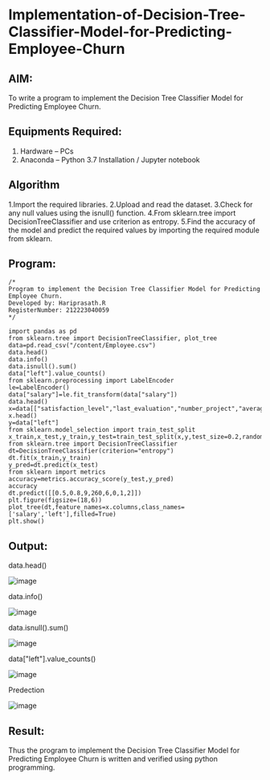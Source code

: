 # Implementation-of-Decision-Tree-Classifier-Model-for-Predicting-Employee-Churn

## AIM:
To write a program to implement the Decision Tree Classifier Model for Predicting Employee Churn.

## Equipments Required:
1. Hardware – PCs
2. Anaconda – Python 3.7 Installation / Jupyter notebook

## Algorithm
1.Import the required libraries.
2.Upload and read the dataset.
3.Check for any null values using the isnull() function.
4.From sklearn.tree import DecisionTreeClassifier and use criterion as entropy.
5.Find the accuracy of the model and predict the required values by importing the required module from sklearn.

## Program:
```
/*
Program to implement the Decision Tree Classifier Model for Predicting Employee Churn.
Developed by: Hariprasath.R
RegisterNumber: 212223040059 
*/
```
```
import pandas as pd
from sklearn.tree import DecisionTreeClassifier, plot_tree
data=pd.read_csv("/content/Employee.csv")
data.head()
data.info()
data.isnull().sum()
data["left"].value_counts()
from sklearn.preprocessing import LabelEncoder
le=LabelEncoder()
data["salary"]=le.fit_transform(data["salary"])
data.head()
x=data[["satisfaction_level","last_evaluation","number_project","average_montly_hours","time_spend_company","Work_accident","promotion_last_5years","salary"]]
x.head()
y=data["left"]
from sklearn.model_selection import train_test_split
x_train,x_test,y_train,y_test=train_test_split(x,y,test_size=0.2,random_state=100)
from sklearn.tree import DecisionTreeClassifier
dt=DecisionTreeClassifier(criterion="entropy")
dt.fit(x_train,y_train)
y_pred=dt.predict(x_test)
from sklearn import metrics
accuracy=metrics.accuracy_score(y_test,y_pred)
accuracy
dt.predict([[0.5,0.8,9,260,6,0,1,2]])
plt.figure(figsize=(18,6))
plot_tree(dt,feature_names=x.columns,class_names=['salary','left'],filled=True)
plt.show()

```

## Output:
data.head()

![image](https://github.com/user-attachments/assets/395ab665-587f-4421-ace6-274aec12a64c)

data.info()

![image](https://github.com/user-attachments/assets/fe9d5d9b-d347-4cd2-81df-cd867c7bb580)

data.isnull().sum()

![image](https://github.com/user-attachments/assets/a871e418-d895-47b9-98ce-223ff56b9fdb)

data["left"].value_counts()

![image](https://github.com/user-attachments/assets/ab7a8f21-304b-44d9-87a8-165ac6af63cc)

Predection

![image](https://github.com/user-attachments/assets/76f1be73-fac9-4e88-8b20-5e522ba9b8c8)





## Result:
Thus the program to implement the  Decision Tree Classifier Model for Predicting Employee Churn is written and verified using python programming.
